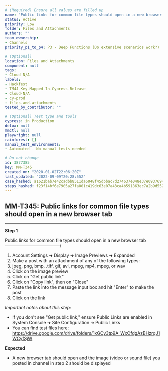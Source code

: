 ```yaml
---
# (Required) Ensure all values are filled up
name: "Public links for common file types should open in a new browser tab"
status: Active
priority: Low
folder: Files and Attachments
authors: ""
team_ownership:
- Channels
priority_p1_to_p4: P3 - Deep Functions (Do extensive scenarios work?)

# (Optional)
location: Files and Attachments
component: null
tags:
- Cloud N/A
labels:
- Hackfest
- TM4J-Key-Mapped-In-Cypress-Release
- Cloud-N/A
- cy-prod
- files-and-attachments
tested_by_contributor: ""

# (Optional) Test type and tools
cypress: in Production
detox: null
mmctl: null
playwright: null
rainforest: []
manual_test_environments:
- Automated - No manual tests needed

# Do not change
id: 3877385
key: MM-T345
created_on: "2020-01-02T22:06:20Z"
last_updated: "2022-09-09T20:28:55Z"
case_hashed: a1621bab7e42cadbb8511da6048f45dbbac7d274637e048e37e093769473c5ba55b4e13e0505d6efd81716d262b527ee
steps_hashed: f23f14bf6e7905a27fa001c419dc63e07a43ca4b591863ec7a2b9d552da21252aa9196874e14d00bf653d1354428ed8f
---
```


<!-- (Auto-generated) Based on frontmatter's "key" and "name" -->

## MM-T345: Public links for common file types should open in a new browser tab

---

**Step 1**

Public links for common file types should open in a new browser tab\
–––––––––––––––––––––––––\\

1. Account Settings ➜ Display ➜ Image Previews ➜ Expanded
2. Make a post with an attachment of any of the following types:
3. jpeg, png, bmp, .tiff, gif, avi, mpeg, mp4, mpeg, or wav
4. Click on the image preview
5. Click on "Get public link"
6. Click on "Copy link", then on "Close"
7. Paste the link into the message input box and hit "Enter" to make the post
8. Click on the link

_Important notes about this step:_

- If you don't see "Get public link," ensure Public Links are enabled in System Console ➜ Site Configuration ➜ Public Links
- You can find test files here: <https://drive.google.com/drive/folders/1xGCy3tp9A_WxOfdgAzBHzrqJ1WCyfSjW>

**Expected**

- A new browser tab should open and the image (video or sound file) you posted in channel in step 2 should be displayed
